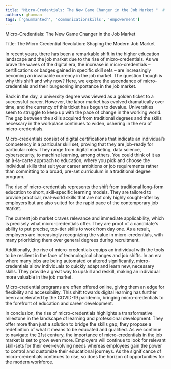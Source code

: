 ```yaml
---
title: "Micro-Credentials: The New Game Changer in the Job Market "  # Wrap the title in double quotes
authors: ghumman
tags: ['ghummantech', 'communicationskills', 'empowerment']
---
```


Micro-Credentials: The New Game Changer in the Job Market 
<!-- truncate -->

Title: The Micro Credential Revolution: Shaping the Modern Job Market

In recent years, there has been a remarkable shift in the higher education landscape and the job market due to the rise of micro-credentials. As we brave the waves of the digital era, the increase in micro-credentials – certifications or badges gained in specific skill sets – are increasingly becoming an invaluable currency in the job market. The question though is why this shift and why now? Here, we explore the ascendance of micro-credentials and their burgeoning importance in the job market.

Back in the day, a university degree was viewed as a golden ticket to a successful career. However, the labor market has evolved dramatically over time, and the currency of this ticket has begun to devalue. Universities seem to struggle to keep up with the pace of change in the working world. The gap between the skills acquired from traditional degrees and the skills necessary in the workplace continues to widen, ushering in the era of micro-credentials.

Micro-credentials consist of digital certifications that indicate an individual’s competency in a particular skill set, proving that they are job-ready for particular roles. They range from digital marketing, data science, cybersecurity, to machine learning, among others. You could think of it as an à-la-carte approach to education, where you pick and choose the individual skills that suit your career ambitions or job requirements rather than committing to a broad, pre-set curriculum in a traditional degree program.

The rise of micro-credentials represents the shift from traditional long-form education to short, skill-specific learning models. They are tailored to provide practical, real-world skills that are not only highly sought-after by employers but are also suited for the rapid pace of the contemporary job market.

The current job market craves relevance and immediate applicability, which is precisely what micro-credentials offer. They are proof of a candidate's ability to put precise, top-tier skills to work from day one. As a result, employers are increasingly recognizing the value in micro-credentials, with many prioritizing them over general degrees during recruitment. 

Additionally, the rise of micro-credentials equips an individual with the tools to be resilient in the face of technological changes and job shifts. In an era where many jobs are being automated or altered significantly, micro-credentials allow individuals to quickly adapt and learn new, necessary skills. They provide a great way to upskill and reskill, making an individual more valuable in the job market.

Micro-credential programs are often offered online, giving them an edge for flexibility and accessibility. This shift towards digital learning has further been accelerated by the COVID-19 pandemic, bringing micro-credentials to the forefront of education and career development.

In conclusion, the rise of micro-credentials highlights a transformative milestone in the landscape of learning and professional development. They offer more than just a solution to bridge the skills gap; they propose a redefinition of what it means to be educated and qualified. As we continue to navigate the 21st century, the importance of micro-credentials in the job market is set to grow even more. Employers will continue to look for relevant skill-sets for their ever-evolving needs whereas employees gain the power to control and customize their educational journeys. As the significance of micro-credentials continues to rise, so does the horizon of opportunities for the modern workforce.
